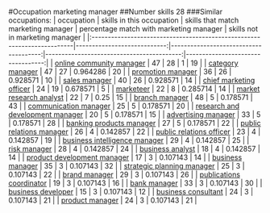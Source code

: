 #Occupation marketing manager
##Number skills 28
###Similar occupations:
| occupation                                                              |   skills in this occupation |   skills that match marketing manager |   percentage match with marketing manager |   skills not in marketing manager |
|:------------------------------------------------------------------------|----------------------------:|--------------------------------------:|------------------------------------------:|----------------------------------:|
| [online community manager](online_community_manager.md)                 |                          47 |                                    28 |                                  1        |                                19 |
| [category manager](category_manager.md)                                 |                          47 |                                    27 |                                  0.964286 |                                20 |
| [promotion manager](promotion_manager.md)                               |                          36 |                                    26 |                                  0.928571 |                                10 |
| [sales manager](sales_manager.md)                                       |                          40 |                                    26 |                                  0.928571 |                                14 |
| [chief marketing officer](chief_marketing_officer.md)                   |                          24 |                                    19 |                                  0.678571 |                                 5 |
| [marketeer](marketeer.md)                                               |                          22 |                                     8 |                                  0.285714 |                                14 |
| [market research analyst](market_research_analyst.md)                   |                          22 |                                     7 |                                  0.25     |                                15 |
| [branch manager](branch_manager.md)                                     |                          48 |                                     5 |                                  0.178571 |                                43 |
| [communication manager](communication_manager.md)                       |                          25 |                                     5 |                                  0.178571 |                                20 |
| [research and development manager](research_and_development_manager.md) |                          20 |                                     5 |                                  0.178571 |                                15 |
| [advertising manager](advertising_manager.md)                           |                          33 |                                     5 |                                  0.178571 |                                28 |
| [banking products manager](banking_products_manager.md)                 |                          27 |                                     5 |                                  0.178571 |                                22 |
| [public relations manager](public_relations_manager.md)                 |                          26 |                                     4 |                                  0.142857 |                                22 |
| [public relations officer](public_relations_officer.md)                 |                          23 |                                     4 |                                  0.142857 |                                19 |
| [business intelligence manager](business_intelligence_manager.md)       |                          29 |                                     4 |                                  0.142857 |                                25 |
| [risk manager](risk_manager.md)                                         |                          28 |                                     4 |                                  0.142857 |                                24 |
| [business analyst](business_analyst.md)                                 |                          18 |                                     4 |                                  0.142857 |                                14 |
| [product development manager](product_development_manager.md)           |                          17 |                                     3 |                                  0.107143 |                                14 |
| [business manager](business_manager.md)                                 |                          35 |                                     3 |                                  0.107143 |                                32 |
| [strategic planning manager](strategic_planning_manager.md)             |                          25 |                                     3 |                                  0.107143 |                                22 |
| [brand manager](brand_manager.md)                                       |                          29 |                                     3 |                                  0.107143 |                                26 |
| [publications coordinator](publications_coordinator.md)                 |                          19 |                                     3 |                                  0.107143 |                                16 |
| [bank manager](bank_manager.md)                                         |                          33 |                                     3 |                                  0.107143 |                                30 |
| [business developer](business_developer.md)                             |                          15 |                                     3 |                                  0.107143 |                                12 |
| [business consultant](business_consultant.md)                           |                          24 |                                     3 |                                  0.107143 |                                21 |
| [product manager](product_manager.md)                                   |                          24 |                                     3 |                                  0.107143 |                                21 |
